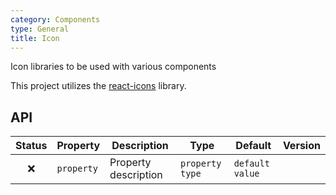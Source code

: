 ```yaml
---
category: Components
type: General
title: Icon
---
```


Icon libraries to be used with various components

This project utilizes the [react-icons](https://react-icons.netlify.com) library.

## API

| Status | Property   | Description          | Type            | Default         | Version |
| :----: | ---------- | -------------------- | --------------- | --------------- | ------- |
|   ❌   | `property` | Property description | `property type` | `default value` |         |
